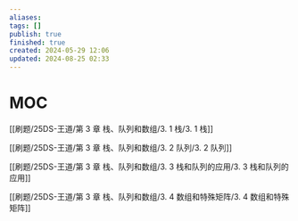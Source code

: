 ```yaml
---
aliases: 
tags: []
publish: true
finished: true
created: 2024-05-29 12:06
updated: 2024-08-25 02:33
---
```

# MOC

[[刷题/25DS-王道/第 3 章 栈、队列和数组/3. 1 栈/3. 1 栈]]

[[刷题/25DS-王道/第 3 章 栈、队列和数组/3. 2 队列/3. 2 队列]]

[[刷题/25DS-王道/第 3 章 栈、队列和数组/3. 3 栈和队列的应用/3. 3 栈和队列的应用]]

[[刷题/25DS-王道/第 3 章 栈、队列和数组/3. 4 数组和特殊矩阵/3. 4 数组和特殊矩阵]]
